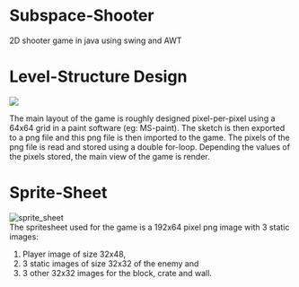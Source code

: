 # Subspace-Shooter
2D shooter game in java using swing and AWT

# Level-Structure Design
<img src="https://user-images.githubusercontent.com/43778235/124568994-44119c00-de65-11eb-8ead-1c9f30efe60c.png">

The main layout of the game is roughly designed pixel-per-pixel using a 64x64 grid in a paint software (eg: MS-paint). The sketch is then exported to a png file and this png file is then imported to the game. 
The pixels of the png file is read and stored using a double for-loop. Depending the values of the pixels stored, the main view of the game is render. 


# Sprite-Sheet
![sprite_sheet](https://user-images.githubusercontent.com/43778235/124569310-8d61eb80-de65-11eb-92be-4bb7cffe9029.png)
</br>
The spritesheet used for the game is a 192x64 pixel png image with 3 static images:
1. Player image of size 32x48, 
2. 3 static images of size 32x32 of the enemy and 
3. 3 other 32x32 images for the block, crate and wall.


